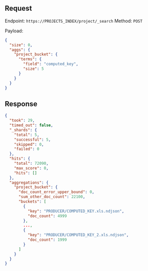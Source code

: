 ## Request

Endpoint: `https://PROJECTS_INDEX/project/_search`
Method: `POST`

Payload:

```json
{
  "size": 0,
  "aggs": {
    "project_bucket": {
      "terms": {
        "field": "computed_key",
        "size": 5
      }
    }
  }
}
```

## Response

```json
{
  "took": 29,
  "timed_out": false,
  "_shards": {
    "total": 5,
    "successful": 5,
    "skipped": 0,
    "failed": 0
  },
  "hits": {
    "total": 72090,
    "max_score": 0,
    "hits": []
  },
  "aggregations": {
    "project_bucket": {
      "doc_count_error_upper_bound": 0,
      "sum_other_doc_count": 22100,
      "buckets": [
        {
          "key": "PRODUCER/COMPUTED_KEY.xls.ndjson",
          "doc_count": 4999
        },
        ...,
        {
          "key": "PRODUCER/COMPUTED_KEY_2.xls.ndjson",
          "doc_count": 1999
        }
      ]
    }
  }
}
```
